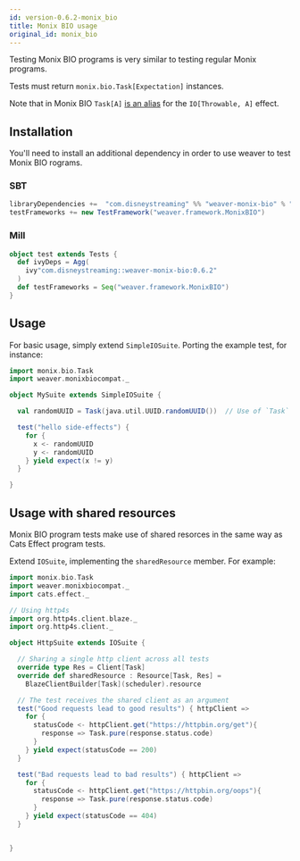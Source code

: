 ```yaml
---
id: version-0.6.2-monix_bio
title: Monix BIO usage
original_id: monix_bio
---
```


Testing Monix BIO programs is very similar to testing regular Monix programs.

Tests must return `monix.bio.Task[Expectation]` instances.

Note that in Monix BIO `Task[A]` [is an alias](https://bio.monix.io/docs/introduction) for the `IO[Throwable, A]` effect.

## Installation

You'll need to install an additional dependency in order to use weaver to test Monix BIO rograms.

### SBT
```scala
libraryDependencies +=  "com.disneystreaming" %% "weaver-monix-bio" % "0.6.2" % Test
testFrameworks += new TestFramework("weaver.framework.MonixBIO")
```

### Mill
```scala
object test extends Tests {
  def ivyDeps = Agg(
    ivy"com.disneystreaming::weaver-monix-bio:0.6.2"
  )
  def testFrameworks = Seq("weaver.framework.MonixBIO")
}
```

## Usage

For basic usage, simply extend `SimpleIOSuite`. Porting the example test, for instance:

```scala
import monix.bio.Task
import weaver.monixbiocompat._

object MySuite extends SimpleIOSuite {

  val randomUUID = Task(java.util.UUID.randomUUID())  // Use of `Task` instead of `IO`

  test("hello side-effects") {
    for {
      x <- randomUUID
      y <- randomUUID
    } yield expect(x != y)
  }

}
```

## Usage with shared resources

Monix BIO program tests make use of shared resorces in the same way as Cats Effect program tests.

Extend `IOSuite`, implementing the `sharedResource` member. For example:

```scala
import monix.bio.Task
import weaver.monixbiocompat._
import cats.effect._

// Using http4s
import org.http4s.client.blaze._
import org.http4s.client._

object HttpSuite extends IOSuite {

  // Sharing a single http client across all tests
  override type Res = Client[Task]
  override def sharedResource : Resource[Task, Res] =
    BlazeClientBuilder[Task](scheduler).resource

  // The test receives the shared client as an argument
  test("Good requests lead to good results") { httpClient =>
    for {
      statusCode <- httpClient.get("https://httpbin.org/get"){
        response => Task.pure(response.status.code)
      }
    } yield expect(statusCode == 200)
  }

  test("Bad requests lead to bad results") { httpClient =>
    for {
      statusCode <- httpClient.get("https://httpbin.org/oops"){
        response => Task.pure(response.status.code)
      }
    } yield expect(statusCode == 404)
  }


}
```
